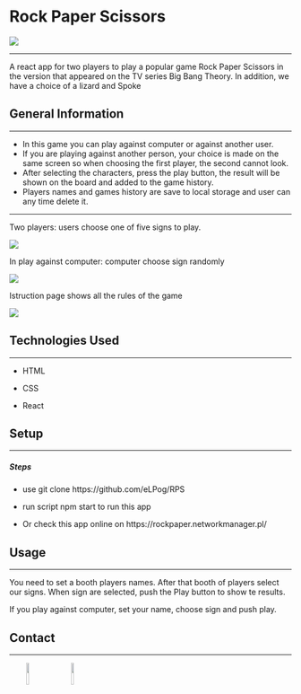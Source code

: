 

<h1>Rock Paper Scissors</h1>
<img src="https://user-images.githubusercontent.com/89840843/185790753-1a61789e-5868-4d35-9386-4e6a0d693860.png">
<hr><p>A react app for two players to play a popular game Rock Paper Scissors in the version that appeared on the TV series Big Bang Theory. In addition, we have a choice of a lizard and Spoke</p><h2>General Information</h2>
<hr><ul>
<li>In this game you can play against computer or against another user. </li>
<li>If you are playing against another person, your choice is made on the same screen so when choosing the first player, the second cannot look.</li>
 <li>After selecting the characters, press the play button, the result will be shown on the board and added to the game history.</li>
<li>Players names and games history are save to local storage and user can any time delete it.</li>
</ul>
<hr>
<p>Two players: users choose one of five signs to play.</p>
 <img src="https://user-images.githubusercontent.com/89840843/185790287-3f5d8a03-9d1d-4916-98cd-b55ac38e480a.png">
  <p>In play against computer:  computer choose sign randomly</p>
<img src="https://user-images.githubusercontent.com/89840843/185790327-af8d2f05-8b58-43c7-aa46-6d3e23cc086d.png">
<p>Istruction page shows all the rules of the game</p>
<img src="https://user-images.githubusercontent.com/89840843/185790341-dadf5154-3f41-4388-8374-3403de274d54.png">
<ul>
</ul><h2>Technologies Used</h2>
<hr><ul>
<li>HTML</li>
</ul><ul>
<li>CSS</li>
</ul><ul>
<li>React</li>
</ul><h2>Setup</h2>
<hr><h5>Steps</h5><ul>
<li>use git clone https://github.com/eLPog/RPS</li>
</ul><ul>
<li>run script npm start to run this app</li>
</ul><ul>
<li>Or check this app online on https://rockpaper.networkmanager.pl/</li>
</ul><h2>Usage</h2>
<hr><p>You need to set a booth players names. After that booth of players select our signs. When sign are selected, push the Play button to show te results.</p>
<p>If you play against computer, set your name, choose sign and push play.</p>
<h2>Contact</h2>
<hr><p><span style="margin-right: 30px;"></span><a href="https://www.linkedin.com/in/lukas-pogorzelski-13412123a/"><img target="_blank" src="https://cdn.jsdelivr.net/gh/devicons/devicon/icons/linkedin/linkedin-original.svg" style="width: 10%;"></a><span style="margin-right: 30px;"></span><a href="https://github.com/eLPog"><img target="_blank" src="https://cdn.jsdelivr.net/gh/devicons/devicon/icons/github/github-original.svg" style="width: 10%;"></a></p>
